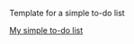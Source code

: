 Template for a simple to-do list

[My simple to-do list](https://yana-dyachok.github.io/todo-list/todo-list/)
